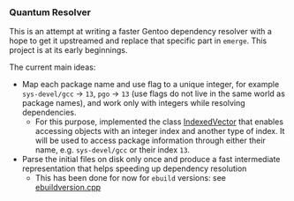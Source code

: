 ### Quantum Resolver

This is an attempt at writing a faster Gentoo dependency resolver with a hope to get it upstreamed and replace that specific part in `emerge`. This project is at its early beginnings.

The current main ideas:
- Map each package name and use flag to a unique integer, for example `sys-devel/gcc` -> `13`, `pgo` -> `13` (use flags do not live in the same world as package names), and work only with integers while resolving dependencies.
  - For this purpose, implemented the class [IndexedVector](src/indexedvector.h) that enables accessing objects with an integer index and another type of index. It will be used to access package information through either their name, e.g. `sys-devel/gcc` or their index `13`.
- Parse the initial files on disk only once and produce a fast intermediate representation that helps speeding up dependency resolution
  - This has been done for now for `ebuild` versions: see [ebuildversion.cpp](src/ebuildversion.cpp)
